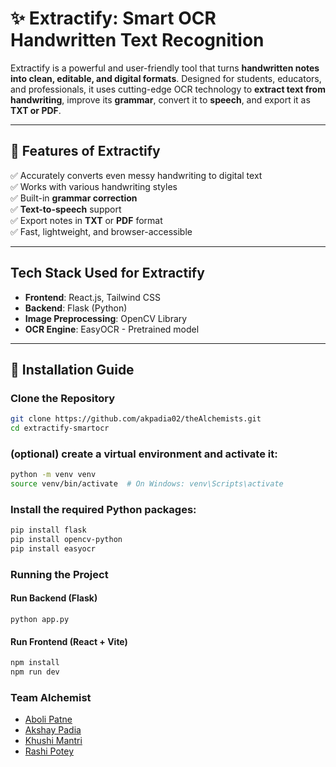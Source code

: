 # ✨ Extractify: Smart OCR Handwritten Text Recognition

Extractify is a powerful and user-friendly tool that turns **handwritten notes into clean, editable, and digital formats**. Designed for students, educators, and professionals, it uses cutting-edge OCR technology to **extract text from handwriting**, improve its **grammar**, convert it to **speech**, and export it as **TXT or PDF**.

---

## 🚀 Features of Extractify

✅ Accurately converts even messy handwriting to digital text  
✅ Works with various handwriting styles  
✅ Built-in **grammar correction**   
✅ **Text-to-speech** support  
✅ Export notes in **TXT** or **PDF** format  
✅ Fast, lightweight, and browser-accessible  

---

##  Tech Stack Used for Extractify

- **Frontend**: React.js, Tailwind CSS  
- **Backend**: Flask (Python)
- **Image Preprocessing**: OpenCV Library
- **OCR Engine**: EasyOCR - Pretrained model
 

---

## 🔧 Installation Guide

### Clone the Repository

```bash
git clone https://github.com/akpadia02/theAlchemists.git
cd extractify-smartocr
```
### (optional) create a virtual environment and activate it:

```bash
python -m venv venv
source venv/bin/activate  # On Windows: venv\Scripts\activate
```

### Install the required Python packages:
```bash
pip install flask
pip install opencv-python
pip install easyocr
```
### Running the Project

#### Run Backend (Flask)
```
python app.py
```
#### Run Frontend (React + Vite)
```bash
npm install
npm run dev
```
### Team Alchemist
- [Aboli Patne](https://github.com/abolipatne01)
- [Akshay Padia](https://github.com/akpadia02)
- [Khushi Mantri](https://github.com/Kcode15)
- [Rashi Potey](https://github.com/Rashipotey)
